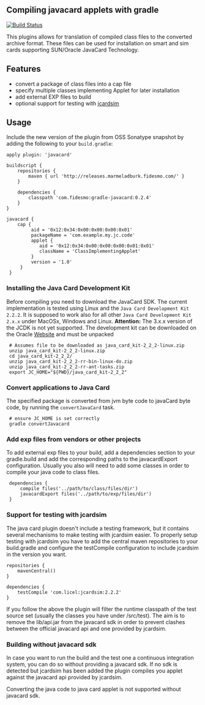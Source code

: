 Compiling javacard applets with gradle
-------------------------------------

[![Build Status](https://travis-ci.org/fidesmo/gradle-javacard.svg?branch=master)](https://travis-ci.org/fidesmo/gradle-javacard)

This plugins allows for translation of compiled class files to the converted archive format. These files
can be used for installation on smart and sim cards supporting SUN/Oracle JavaCard Technology.

Features
--------

  - convert a package of class files into a cap file
  - specify multiple classes implementing Applet for later installation
  - add external EXP files to build
  - optional support for testing with [jcardsim](http://jcardsim.org)

Usage
-----

Include the new version of the plugin from OSS Sonatype snapshot by adding the following to your
`build.gradle`:

    apply plugin: 'javacard'

    buildscript {
        repositories {
            maven { url 'http://releases.marmeladburk.fidesmo.com/' }
        }

        dependencies {
            classpath 'com.fidesmo:gradle-javacard:0.2.4'
        }
    }

    javacard {
        cap {
             aid = '0x12:0x34:0x00:0x00:0x00:0x01'
             packageName = 'com.example.my.jc.code'
             applet {
                aid = '0x12:0x34:0x00:0x00:0x00:0x01:0x01'
                className = 'ClassImplementingApplet'
             }
             version = '1.0'
         }
     }


### Installing the Java Card Development Kit

Before compiling you need to download the JavaCard SDK. The current implementation is tested using
Linux and the `Java Card Development Kit 2.2.2`. It is supposed to work also for all other `Java
Card Development Kit 2.x.x` under MacOSx, Windows and Linux. **Attention:** The 3.x.x version of the
JCDK is not yet supported. The development kit can be downloaded on the Oracle
[Website](https://www.oracle.com/technetwork/java/embedded/javacard/downloads/javacard-sdk-2043229.html)
and must be unpacked

     # Assumes file to be downloaded as java_card_kit-2_2_2-linux.zip
     unzip java_card_kit-2_2_2-linux.zip
     cd java_card_kit-2_2_2/
     unzip java_card_kit-2_2_2-rr-bin-linux-do.zip
     unzip java_card_kit-2_2_2-rr-ant-tasks.zip
     export JC_HOME="${PWD}/java_card_kit-2_2_2"

### Convert applications to Java Card

The specified package is converted from jvm byte code to javaCard byte code, by running the
`convertJavaCard` task.

     # ensure JC_HOME is set correctly
     gradle convertJavacard

### Add exp files from vendors or other projects

To add external exp files to your build, add a dependencies section to your gradle.build and add the
corresponding paths to the javacardExport configuration. Usually you also will need to add some
classes in order to compile your java code to class files.

     dependencies {
         compile files('../path/to/class/files/dir')
         javacardExport files('../path/to/exp/files/dir')
     }


### Support for testing with jcardsim

The java card plugin doesn't include a testing framework, but it contains several mechanisms to make
testing with jcardsim easier. To properly setup testing with jcardsim you have to add the central
maven repositories to your build.gradle and configure the testCompile configuration to include
jcardsim in the version you want.

    repositories {
        mavenCentral()
    }

    dependencies {
        testCompile 'com.licel:jcardsim:2.2.2'
    }


If you follow the above the plugin will filter the runtime classpath of the test source set (usually
the classes you have under /src/test). The aim is to remove the lib/api.jar from the javacard sdk in
order to prevent clashes between the official javacard api and one provided by jcardsim.

### Building without javacard sdk

In case you want to run the build and the test one a continuous integration system, you can do so
without providing a javacard sdk. If no sdk is detected but jcardsim has been added the plugin
compiles you applet against the javacard api provided by jcardsim.

Converting the java code to java card applet is not supported without javacard sdk.
